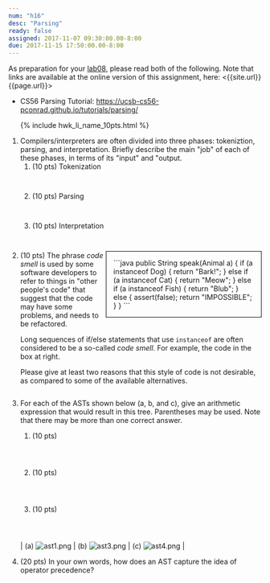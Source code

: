 ```yaml
---
num: "h16"
desc: "Parsing"
ready: false
assigned: 2017-11-07 09:30:00.00-8:00
due: 2017-11-15 17:50:00.00-8:00
---
```


As preparation for your [lab08](/lab/lab08), please read both of the following. Note that links are available at 
the online version of this assignment, here: <{{site.url}}{{page.url}}>

* CS56 Parsing Tutorial: <https://ucsb-cs56-pconrad.github.io/tutorials/parsing/>  

<ol>

{% include hwk_li_name_10pts.html %}

<li> Compilers/interpreters are often divided into three phases: tokeniztion, parsing, and interpretation.   Briefly describe the main "job" of each of these phases, in terms of its "input" and "output.

<ol>
 <li style="margin-bottom:3em;"> (10 pts) Tokenization </li>
 <li style="margin-bottom:3em;"> (10 pts) Parsing </li>
 <li style="margin-bottom:3em;"> (10 pts) Interpretation </li>
</ol>

</li>

<li markdown="1" style="margin-bottom:2em;">

<div style="width: 20em; float:right; padding: 1em; border: 1px solid black;" markdown="1">
```java
public String speak(Animal a) {
  if (a instanceof Dog) {
    return "Bark!";
  } else if (a instanceof Cat) {
    return "Meow";
  } else if (a instanceof Fish) {
    return "Blub";
  } else {
    assert(false);
    return "IMPOSSIBLE";
  }
}
```
</div>

(10 pts) The phrase *code smell* is used by some software developers to refer to things in "other people's code" that suggest that the code may have some problems, and needs to be refactored.

Long sequences of if/else statements that use `instanceof` are often considered to be a so-called *code smell*.   For example, the code in the box at right.

Please give at least two reasons that this style of code is not desirable, as compared to some of the available alternatives.

<div class="pagebreak"></div>
</li>

<li markdown="1" style="margin-bottom:1em;">

For each of the ASTs shown below (a, b, and c), give an arithmetic expression that would result in this tree.  Parentheses may be used.  Note that there may be more than one correct answer.

<ol> 
<li markdown="1" style="margin-bottom:4em;"> (10 pts) 
</li>
<li markdown="1" style="margin-bottom:4em;"> (10 pts) 
</li>
<li markdown="1" style="margin-bottom:4em;"> (10 pts) 
</li>
</ol>

| (a) ![ast1.png](30/ast1.png)  | (b) ![ast3.png](30/ast3.png)   | (c) ![ast4.png](30/ast4.png)  | 


</li>


<li markdown="1" style="margin-bottom:8em;">

(20 pts) In your own words, how does an AST capture the idea of operator precedence?

</li>



</ol>

<div style="display:none">
http://UCSB-CS56-F16.github.io/hwk/h16
</div>
